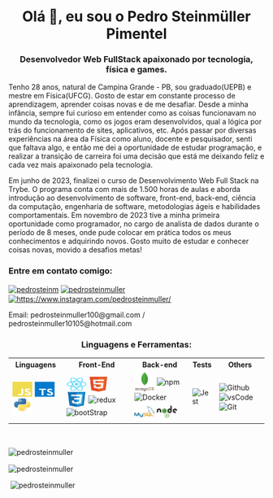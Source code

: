 <h1 align="center">Olá 👋, eu sou o Pedro Steinmüller Pimentel</h1>
<h3 align="center">Desenvolvedor Web FullStack apaixonado por tecnologia, física e games.</h3>

Tenho 28 anos, natural de Campina Grande - PB, sou graduado(UEPB) e mestre em Física(UFCG).
Gosto de estar em constante processo de aprendizagem, aprender coisas novas e de me desafiar.
Desde a minha infância, sempre fui curioso em entender como as coisas funcionavam no mundo da tecnologia, como os jogos eram desenvolvidos, qual a lógica por trás do funcionamento de sites, aplicativos, etc. Após passar por diversas experiências na área da Física como aluno, docente e pesquisador, senti que faltava algo, e então me dei a oportunidade de estudar programação, e realizar a transição de carreira foi uma decisão que está me deixando feliz e cada vez mais apaixonado pela tecnologia.

Em junho de 2023, finalizei o curso de Desenvolvimento Web Full Stack na Trybe. O programa conta com mais de 1.500 horas de aulas e aborda introdução ao desenvolvimento de software, front-end, back-end, ciência da computação, engenharia de software, metodologias ágeis e habilidades comportamentais. Em novembro de 2023 tive a minha primeira oportunidade como programador, no cargo de analista de dados durante o período de 8 meses, onde pude colocar em prática todos os meus conhecimentos e adquirindo novos. Gosto muito de estudar e conhecer coisas novas, movido a desafios metas!

<h3 align="left">Entre em contato comigo:</h3>
<p align="left">
<a href="https://twitter.com/pedrosteinm" target="blank"><img align="center" src="https://raw.githubusercontent.com/rahuldkjain/github-profile-readme-generator/master/src/images/icons/Social/twitter.svg" alt="pedrosteinm" height="30" width="40" /></a>
<a href="https://linkedin.com/in/pedrosteinmuller" target="blank"><img align="center" src="https://raw.githubusercontent.com/rahuldkjain/github-profile-readme-generator/master/src/images/icons/Social/linked-in-alt.svg" alt="pedrosteinmuller" height="30" width="40" /></a>
<a href="https://instagram.com/https://www.instagram.com/pedrosteinmuller/" target="blank"><img align="center" src="https://raw.githubusercontent.com/rahuldkjain/github-profile-readme-generator/master/src/images/icons/Social/instagram.svg" alt="https://www.instagram.com/pedrosteinmuller/" height="30" width="40" /></a>
<p> Email: pedrosteinmuller100@gmail.com / pedrosteinmuller10105@hotmail.com </p>
</p>

  <h3 align="center">Linguagens e Ferramentas:</h3>
<table align="center">
  <tr>
    <th>Linguagens</th>
    <th>Front-End</th>
    <th>Back-end</th>
    <th>Tests</th>
    <th>Others</th>
  </tr>
  <tr>
    <td>
     <img align="center" alt="Js" height="30" width="40" src="https://raw.githubusercontent.com/devicons/devicon/master/icons/javascript/javascript-plain.svg">
     <img align="center" alt="Ts" height="30" width="40" src="https://raw.githubusercontent.com/devicons/devicon/master/icons/typescript/typescript-plain.svg">
     <img align="center" alt="Python" height="30" width="40" src="https://raw.githubusercontent.com/devicons/devicon/master/icons/python/python-original.svg">
    </td>
    <td>
      <img align="center" alt="React" height="30" width="40" src="https://raw.githubusercontent.com/devicons/devicon/master/icons/react/react-original.svg">
      <img align="center" alt="HTML" height="30" width="40" src="https://raw.githubusercontent.com/devicons/devicon/master/icons/html5/html5-original.svg">
      <img align="center" alt="CSS" height="30" width="40" src="https://raw.githubusercontent.com/devicons/devicon/master/icons/css3/css3-original.svg">
      <img align="center" alt="redux" height="30" width="40" src="https://cdn.jsdelivr.net/gh/devicons/devicon/icons/redux/redux-original.svg">
      <img align="center" alt="bootStrap" height="30" width="40" src="https://cdn.jsdelivr.net/gh/devicons/devicon/icons/bootstrap/bootstrap-original.svg">
    </td>
    <td>
       <img align="center" alt="mongodb" src="https://raw.githubusercontent.com/devicons/devicon/master/icons/mongodb/mongodb-original-wordmark.svg" width="40" height="40"/>
       <img align="center" alt="npm" height="30" width="40" src="https://cdn.jsdelivr.net/gh/devicons/devicon/icons/npm/npm-original-wordmark.svg">
       <img align="center" alt="Docker" height="30" width="40" src="https://cdn.jsdelivr.net/gh/devicons/devicon/icons/docker/docker-original-wordmark.svg">
       <img align="center" alt="mysql" src="https://raw.githubusercontent.com/devicons/devicon/master/icons/mysql/mysql-original-wordmark.svg" width="40" height="40"/>
       <img align="center" alt="nodejs" src="https://raw.githubusercontent.com/devicons/devicon/master/icons/nodejs/nodejs-original-wordmark.svg"  width="40" height="40"/>
    </td>
    <td>
       <img align="center" alt="Jest" height="30" width="40" src="https://cdn.jsdelivr.net/gh/devicons/devicon/icons/jest/jest-plain.svg">
    </td>
    <td>
       <img align="center" alt="Github" height="25" width="35" src="https://cdn.jsdelivr.net/gh/devicons/devicon/icons/github/github-original.svg">
       <img align="center" alt="vsCode" height="25" width="35" src="https://cdn.jsdelivr.net/gh/devicons/devicon/icons/vscode/vscode-original.svg">
       <img align="center" alt="Git" height="25" width="35" src="https://cdn.jsdelivr.net/gh/devicons/devicon/icons/git/git-original.svg">
    </td>
  </tr>
</table>

<br />

<p><img align="center" src="https://github-readme-stats.vercel.app/api/top-langs?username=pedrosteinmuller&show_icons=true&theme=onedark&locale=en&layout=compact" alt="pedrosteinmuller" /></p>

<p><img align="center" src="https://github-readme-streak-stats.herokuapp.com/?user=pedrosteinmuller&theme=onedark" alt="pedrosteinmuller" /></p>

<p>&nbsp;<img align="center" src="https://github-readme-stats.vercel.app/api?username=pedrosteinmuller&show_icons=true&theme=onedark&locale=en" alt="pedrosteinmuller" /></p>

  
